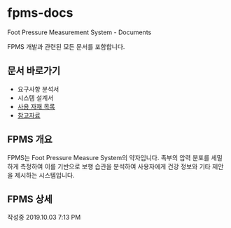 # fpms-docs
Foot Pressure Measurement System - Documents

FPMS 개발과 관련된 모든 문서를 포함합니다.

## 문서 바로가기
- 요구사항 분석서
- 시스템 설계서
- [사용 자재 목록](BOM.md)
- [참고자료](references.md)

## FPMS 개요
FPMS는 Foot Pressure Measure System의 약자입니다. 족부의 압력 분포를 세밀하게 측정하여 이를 기반으로 보행 습관을 분석하여 사용자에게 건강 정보와 기타 제안을 제시하는 시스템입니다.

## FPMS 상세
작성중 2019.10.03 7:13 PM





